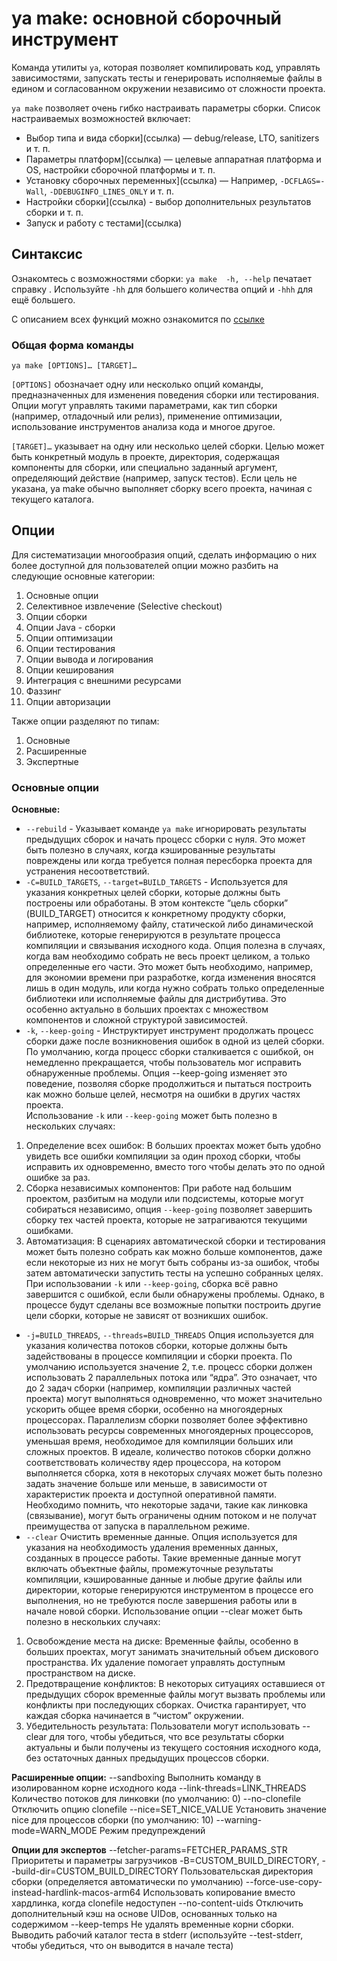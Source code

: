 # ya make: основной сборочный инструмент

Команда утилиты `ya`, которая позволяет  компилировать код, управлять зависимостями, запускать тесты и генерировать исполняемые файлы в едином и согласованном окружении независимо от сложности проекта.

`ya make` позволяет очень гибко настраивать параметры сборки. Список настраиваемых возможностей включает:

- Выбор типа и вида сборки](ссылка) — debug/release, LTO, sanitizers и т. п.
- Параметры платформ](ссылка) — целевые аппаратная платформа и OS, настройки сборочной платформы и т. п.
- Установку сборочных переменных](ссылка) — Например, `-DCFLAGS=-Wall`, `-DDEBUGINFO_LINES_ONLY` и т. п.
- Настройки сборки](ссылка) - выбор дополнительных результатов сборки и т. п.
- Запуск и работу с тестами](ссылка)

## Синтаксис

Ознакомтесь с возможностями сборки: `ya make  -h, --help`  печатает справку . Используйте `-hh` для большего количества опций и `-hhh` для ещё большего.

С описанием всех функций можно ознакомится по [ссылке](helpfilemake.md)

### Общая форма команды

`ya make [OPTIONS]… [TARGET]…`

`[OPTIONS]` обозначает одну или несколько опций команды, предназначенных для изменения поведения сборки или тестирования. Опции могут управлять такими параметрами, как тип сборки (например, отладочный или релиз), применение оптимизации, использование инструментов анализа кода и многое другое.

`[TARGET]…` указывает на одну или несколько целей сборки. Целью может быть конкретный модуль в проекте, директория, содержащая компоненты для сборки, или специально заданный аргумент, определяющий действие (например, запуск тестов). Если цель не указана, ya make обычно выполняет сборку всего проекта, начиная с текущего каталога.

## Опции

Для систематизации многообразия опций, сделать информацию о них более доступной для пользователей опции можно разбить на следующие основные категории:

1.	Основные опции
2.	Селективное извлечение (Selective checkout)
3.	Опции сборки
4.	Опции Java - сборки
5.	Опции оптимизации
6.	Опции тестирования
7.	Опции вывода и логирования
8.	Опции кеширования
9.	Интеграция с внешними ресурсами
10.	Фаззинг
11.	Опции авторизации

Также опции разделяют по типам:

1.	Основные
2.	Расширенные 
3.	Экспертные

### Основные опции

**Основные:**
* `--rebuild`  - Указывает команде `ya make` игнорировать результаты предыдущих сборок и начать процесс сборки с нуля.
  Это может быть полезно в случаях, когда кэшированные результаты повреждены или когда требуется полная пересборка проекта для устранения несоответствий.
* `-C=BUILD_TARGETS`, `--target=BUILD_TARGETS` - Используется для указания конкретных целей сборки, которые должны быть построены или обработаны. В этом контексте “цель сборки” (BUILD_TARGET) относится к конкретному продукту сборки, например, исполняемому файлу, статической либо динамической библиотеке, которые генерируются в результате процесса компиляции и связывания исходного кода. 
Опция полезна в случаях, когда вам необходимо собрать не весь проект целиком, а только определенные его части. Это может быть необходимо, например, для экономии времени при разработке, когда изменения вносятся лишь в один модуль, или когда нужно собрать только определенные библиотеки или исполняемые файлы для дистрибутива.
Это особенно актуально в больших проектах с множеством компонентов и сложной структурой зависимостей.
* `-k`, `--keep-going` - Инструктирует инструмент продолжать процесс сборки даже после возникновения ошибок в одной из целей сборки. По умолчанию, когда процесс сборки сталкивается с ошибкой, он немедленно прекращается, чтобы пользователь мог исправить обнаруженные проблемы. Опция --keep-going изменяет это поведение, позволяя сборке продолжиться и пытаться построить как можно больше целей, несмотря на ошибки в других частях проекта.  
Использование `-k` или `--keep-going` может быть полезно в нескольких случаях:

1. Определение всех ошибок: В больших проектах может быть удобно увидеть все ошибки компиляции за один проход сборки, чтобы исправить их одновременно, вместо того чтобы делать это по одной ошибке за раз.
2. Сборка независимых компонентов: При работе над большим проектом, разбитым на модули или подсистемы, которые могут собираться независимо, опция `--keep-going` позволяет завершить сборку тех частей проекта, которые не затрагиваются текущими ошибками.
3. Автоматизация: В сценариях автоматической сборки и тестирования может быть полезно собрать как можно больше компонентов, даже если некоторые из них не могут быть собраны из-за ошибок, чтобы затем автоматически запустить тесты на успешно собранных целях.
При использовании `-k` или `--keep-going`, сборка всё равно завершится с ошибкой, если были обнаружены проблемы. Однако, в процессе будут сделаны все возможные попытки построить другие цели сборки, которые не зависят от возникших ошибок.
*	`-j=BUILD_THREADS`, `--threads=BUILD_THREADS` Опция используется для указания количества потоков сборки, которые должны быть задействованы в процессе компиляции и сборки проекта. По умолчанию используется значение 2, т.е. процесс сборки должен использовать 2 параллельных потока или “ядра”. Это означает, что до 2 задач сборки (например, компиляции различных частей проекта) могут выполняться одновременно, что может значительно ускорить общее время сборки, особенно на многоядерных процессорах. 
Параллелизм сборки позволяет более эффективно использовать ресурсы современных многоядерных процессоров, уменьшая время, необходимое для компиляции больших или сложных проектов.
В идеале, количество потоков сборки должно соответствовать количеству ядер процессора, на котором выполняется сборка, хотя в некоторых случаях может быть полезно задать значение больше или меньше, в зависимости от характеристик проекта и доступной оперативной памяти.
Необходимо помнить, что некоторые задачи, такие как линковка (связывание), могут быть ограничены одним потоком и не получат преимущества от запуска в параллельном режиме.
*	`--clear` Очистить временные данные. Опция используется для указания на необходимость удаления временных данных, созданных в процессе работы. Такие временные данные могут включать объектные файлы, промежуточные результаты компиляции, кэшированные данные и любые другие файлы или директории, которые генерируются инструментом в процессе его выполнения, но не требуются после завершения работы или в начале новой сборки.
Использование опции --clear может быть полезно в нескольких случаях:
1. Освобождение места на диске: Временные файлы, особенно в больших проектах, могут занимать значительный объем дискового пространства. Их удаление помогает управлять доступным пространством на диске.
2. Предотвращение конфликтов: В некоторых ситуациях оставшиеся от предыдущих сборок временные файлы могут вызвать проблемы или конфликты при последующих сборках. Очистка гарантирует, что каждая сборка начинается в “чистом” окружении.
3. Убедительность результата: Пользователи могут использовать --clear для того, чтобы убедиться, что все результаты сборки актуальны и были получены из текущего состояния исходного кода, без остаточных данных предыдущих процессов сборки.

**Расширенные опции:**
--sandboxing Выполнить команду в изолированном корне исходного кода
--link-threads=LINK_THREADS Количество потоков для линковки (по умолчанию: 0)
--no-clonefile Отключить опцию clonefile
--nice=SET_NICE_VALUE Установить значение nice для процессов сборки (по умолчанию: 10)
--warning-mode=WARN_MODE Режим предупреждений

**Опции для экспертов**
--fetcher-params=FETCHER_PARAMS_STR Приоритеты и параметры загрузчиков
-B=CUSTOM_BUILD_DIRECTORY, --build-dir=CUSTOM_BUILD_DIRECTORY
Пользовательская директория сборки (определяется автоматически по умолчанию)
--force-use-copy-instead-hardlink-macos-arm64 Использовать копирование вместо хардлинка, когда clonefile недоступен
--no-content-uids Отключить дополнительный кэш на основе UIDов, основанных только на содержимом
--keep-temps Не удалять временные корни сборки. Выводить рабочий каталог теста в stderr (используйте --test-stderr, чтобы убедиться, что он выводится в начале теста)

###

